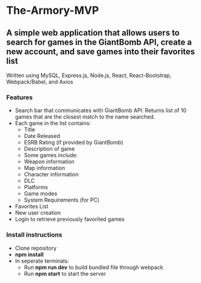 # The-Armory-MVP

## A simple web application that allows users to search for games in the GiantBomb API, create a new account, and save games into their favorites list

Written using MySQL, Express.js, Node.js, React, React-Bootstrap, Webpack/Babel, and Axios

### Features
 * Search bar that communicates with GiantBomb API. Returns list of 10 games that are the closest match to the name searched.
 * Each game in the list contains:
    * Title
    * Date Released
    * ESRB Rating (if provided by GiantBomb)
    * Description of game
    * Some games include:
    * Weapon information
    * Map information
    * Character information
    * DLC
    * Platforms
    * Game modes
    * System Requirements (for PC)
 * Favorites List
 * New user creation
 * Login to retrieve previously favorited games

### Install instructions
 * Clone repository
 * **npm install**
 * In seperate terminals:
   * Run **npm run dev** to build bundled file through webpack
   * Run **npm start** to start the server

